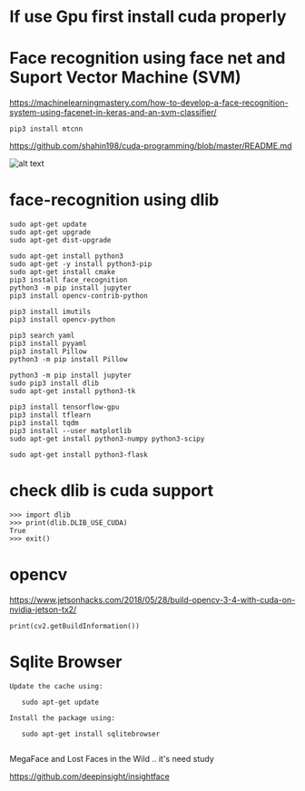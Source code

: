 # If use Gpu first install cuda properly

# Face recognition using face net and Suport Vector Machine (SVM)

https://machinelearningmastery.com/how-to-develop-a-face-recognition-system-using-facenet-in-keras-and-an-svm-classifier/

```
pip3 install mtcnn
```
https://github.com/shahin198/cuda-programming/blob/master/README.md

![alt text](https://github.com/shahin198/face-recognition/blob/master/Screenshot%20from%202018-08-01%2009-50-50.png)
# face-recognition using dlib
```
sudo apt-get update
sudo apt-get upgrade
sudo apt-get dist-upgrade

sudo apt-get install python3
sudo apt-get -y install python3-pip
sudo apt-get install cmake
pip3 install face_recognition
python3 -m pip install jupyter
pip3 install opencv-contrib-python

pip3 install imutils
pip3 install opencv-python 

pip3 search yaml
pip3 install pyyaml
pip3 install Pillow
python3 -m pip install Pillow

python3 -m pip install jupyter
sudo pip3 install dlib
sudo apt-get install python3-tk

pip3 install tensorflow-gpu
pip3 install tflearn
pip3 install tqdm
pip3 install --user matplotlib
sudo apt-get install python3-numpy python3-scipy

sudo apt-get install python3-flask
```
# check dlib is cuda support
```
>>> import dlib
>>> print(dlib.DLIB_USE_CUDA)
True
>>> exit()

```
# opencv
https://www.jetsonhacks.com/2018/05/28/build-opencv-3-4-with-cuda-on-nvidia-jetson-tx2/

```
print(cv2.getBuildInformation())
```
# Sqlite Browser
```
Update the cache using:

   sudo apt-get update

Install the package using:

   sudo apt-get install sqlitebrowser
   
```
MegaFace and Lost Faces in the Wild .. it's need study

https://github.com/deepinsight/insightface
